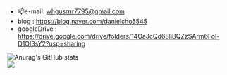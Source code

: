 
- 📫e-mail: whgusrnr7795@gmail.com
- blog : https://blog.naver.com/danielcho5545
- googleDrive : https://drive.google.com/drive/folders/14OaJcQd68liBQZzSArm6Fol-D1OI3sY2?usp=sharing
<!---
ChoHyunGook/ChoHyunGook is a ✨ special ✨ repository because its `README.md` (this file) appears on your GitHub profile.
You can click the Preview link to take a look at your changes.
--->
![Anurag's GitHub stats](https://github-readme-stats.vercel.app/api?username=ChoHyunGook&show_icons=true&theme=highcontrast)<br/>
<img src="https://img.shields.io/badge/Python-3776AB?style=for-the-badge&logo=Python&logoColor=white">
